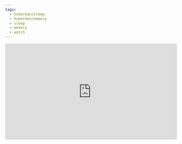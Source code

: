 ```yaml
---
tags:
  - huberman/sleep
  - huberman/memory
  - sleep
  - memory
  - watch
---
```

<iframe width="560" height="315" src="https://www.youtube.com/embed/BMTt8gSl13s?si=fTuzYf4joveLmMhD" title="YouTube video player" frameborder="0" allow="accelerometer; autoplay; clipboard-write; encrypted-media; gyroscope; picture-in-picture; web-share" allowfullscreen></iframe>